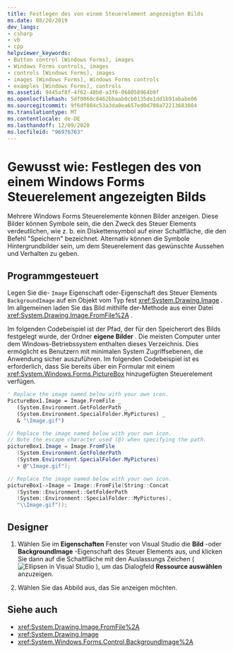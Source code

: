 ```yaml
---
title: Festlegen des von einem Steuerelement angezeigten Bilds
ms.date: 08/20/2019
dev_langs:
- csharp
- vb
- cpp
helpviewer_keywords:
- Button control [Windows Forms], images
- Windows Forms controls, images
- controls [Windows Forms], images
- images [Windows Forms], Windows Forms controls
- examples [Windows Forms], controls
ms.assetid: 9445af8f-4f62-48b0-a3f6-068058964b9f
ms.openlocfilehash: 5df0068c8462bbaab0cb0135de1dd1b91ababe06
ms.sourcegitcommit: 9f6df084c53a3da0ea657ed0d708a72213683084
ms.translationtype: MT
ms.contentlocale: de-DE
ms.lasthandoff: 12/09/2020
ms.locfileid: "96976763"
---
```

# <a name="how-to-set-the-image-displayed-by-a-windows-forms-control"></a>Gewusst wie: Festlegen des von einem Windows Forms Steuerelement angezeigten Bilds

Mehrere Windows Forms Steuerelemente können Bilder anzeigen. Diese Bilder können Symbole sein, die den Zweck des Steuer Elements verdeutlichen, wie z. b. ein Diskettensymbol auf einer Schaltfläche, die den Befehl "Speichern" bezeichnet. Alternativ können die Symbole Hintergrundbilder sein, um dem Steuerelement das gewünschte Aussehen und Verhalten zu geben.

## <a name="programmatic"></a>Programmgesteuert

Legen Sie die- `Image` Eigenschaft oder-Eigenschaft des Steuer Elements `BackgroundImage` auf ein Objekt vom Typ fest <xref:System.Drawing.Image> . Im allgemeinen laden Sie das Bild mithilfe der-Methode aus einer Datei <xref:System.Drawing.Image.FromFile%2A> .

Im folgenden Codebeispiel ist der Pfad, der für den Speicherort des Bilds festgelegt wurde, der Ordner **eigene Bilder** . Die meisten Computer unter dem Windows-Betriebssystem enthalten dieses Verzeichnis. Dies ermöglicht es Benutzern mit minimalen System Zugriffsebenen, die Anwendung sicher auszuführen. Im folgenden Codebeispiel ist es erforderlich, dass Sie bereits über ein Formular mit einem <xref:System.Windows.Forms.PictureBox> hinzugefügten Steuerelement verfügen.

```vb
' Replace the image named below with your own icon.
PictureBox1.Image = Image.FromFile _
   (System.Environment.GetFolderPath _
   (System.Environment.SpecialFolder.MyPictures) _
   & "\Image.gif")
```

```csharp
// Replace the image named below with your own icon.
// Note the escape character used (@) when specifying the path.
pictureBox1.Image = Image.FromFile
   (System.Environment.GetFolderPath
   (System.Environment.SpecialFolder.MyPictures)
   + @"\Image.gif");
```

```cpp
// Replace the image named below with your own icon.
pictureBox1->Image = Image::FromFile(String::Concat
   (System::Environment::GetFolderPath
   (System::Environment::SpecialFolder::MyPictures),
   "\\Image.gif"));
```

## <a name="designer"></a>Designer

1. Wählen Sie im **Eigenschaften** Fenster von Visual Studio die **Bild** -oder **BackgroundImage** -Eigenschaft des Steuer Elements aus, und klicken Sie dann auf die Schaltfläche mit den Auslassungs Zeichen ( ![ Ellipsen in Visual Studio ](./media/visual-studio-ellipsis-button.png) ), um das Dialogfeld **Ressource auswählen** anzuzeigen.

2. Wählen Sie das Abbild aus, das Sie anzeigen möchten.

## <a name="see-also"></a>Siehe auch

- <xref:System.Drawing.Image.FromFile%2A>
- <xref:System.Drawing.Image>
- <xref:System.Windows.Forms.Control.BackgroundImage%2A>

